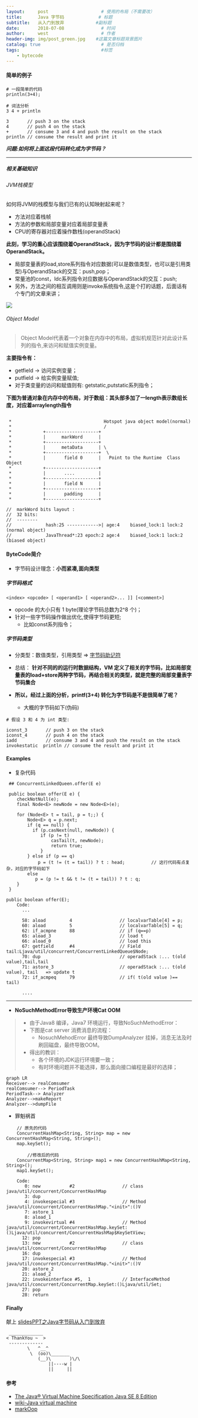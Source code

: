 ```yaml
---
layout:     post                    # 使用的布局（不需要改）
title:      Java 字节码             # 标题
subtitle:   从入门到放弃            #副标题
date:       2018-07-08              # 时间
author:     west                    # 作者
header-img: img/post_green.jpg    #这篇文章标题背景图片
catalog: true                       # 是否归档
tags:                               #标签
    - bytecode
---
```




#### 简单的例子


```
# 一段简单的代码
println(3+4);
```

```
# 词法分析
3 4 + println
```
 
```
3       // push 3 on the stack
4       // push 4 on the stack
+       // consume 3 and 4 and push the result on the stack
println // consume the result and print it
```

***问题:如何将上面这段代码转化成为字节码？***


---
##### 相关基础知识

###### JVM栈模型

如何将JVM的栈模型与我们已有的认知映射起来呢？

- 方法对应着栈帧
- 方法的参数和局部变量对应着局部变量表
- CPU的寄存器对应着操作数栈(operandStack)

**此刻，学习的重心应该围绕着OperandStack，因为字节码的设计都是围绕着OperandStack。**

- 局部变量表的load,store系列指令对应数据(可以是数值类型，也可以是引用类型)与OperandStack的交互：push,pop；
- 常量池的const，ldc系列指令对应数据与OperandStack的交互：push;
- 另外，方法之间的相互调用则是invoke系统指令,这是个打的话题，后面话有个专门的文章来讲；

![](http://java8.in/wp-content/uploads/2014/07/JVM_Structure.png)

###### Object Model

> Object Model代表着一个对象在内存中的布局，虚拟机规范针对此设计系列的指令,来访问和赋值实例变量。

**主要指令有：**

- getfield -> 访问实例变量；
- putfield -> 给实例变量赋值;
- 对于类变量的访问和赋值则有: getstatic,putstatic系列指令；


**下图为普通对象在内存中的布局，对于数组：其头部多加了一length表示数组长度，对应着arraylength指令**
```
                                        
 *                                   Hotspot java object model(normal)
 *                                   /
 *            +--------------------+
 *            |      markWord      | 
 *            +--------------------+  
 *            |      metaData      | \
 *            +--------------------+  \
 *            |       field 0      |   Point to the Runtime  Class Object
 *            +--------------------+
 *            |       ....         |
 *            +--------------------+
 *            |       field N      |
 *            +--------------------+ 
 *            |       padding      |
 *            +--------------------+
 
//  markWord bits layout :
//  32 bits:
//  --------
//             hash:25 ------------>| age:4    biased_lock:1 lock:2 (normal object)
//             JavaThread*:23 epoch:2 age:4    biased_lock:1 lock:2 (biased object)
```

#### ByteCode简介

- 字节码设计理念：**小而紧凑,面向类型**

##### 字节码格式
```
<index> <opcode> [ <operand1> [ <operand2>... ]] [<comment>]
```
- opcode 的大小只有 1 byte(理论字节码总数为2^8 个)；
- 针对一些字节码操作做出优化,使得字节码更短;
  - 比如const系列指令；

##### 字节码类型
- 分类型：数值类型，引用类型 => [字节码助记符](https://docs.oracle.com/javase/specs/jvms/se8/html/jvms-7.html)
- 总结： **针对不同的的运行时数据结构，VM 定义了相关的字节码，比如局部变量表的load+store两种字节码，再结合相关的类型，就是完整的局部变量表字节码集合** 

- **所以，经过上面的分析，printf(3+4) 转化为字节码是不是很简单了呢？**
  - 大概的字节码如下(伪码)

```
# 假设 3 和 4 为 int 类型: 

iconst_3       // push 3 on the stack
iconst_4       // push 4 on the stack
iadd           // consume 3 and 4 and push the result on the stack
invokestatic  println // consume the result and print it
```


#### Examples

- 复杂代码

```
 ## ConcurrentLinkedQueen.offer(E e)

 public boolean offer(E e) {
    checkNotNull(e);
    final Node<E> newNode = new Node<E>(e);

    for (Node<E> t = tail, p = t;;) {
        Node<E> q = p.next;
        if (q == null) {
          if (p.casNext(null, newNode)) {
             if (p != t)                   
                 casTail(t, newNode);
                 return true;
             }
        } else if (p == q)
            p = (t != (t = tail)) ? t : head;          // 这行代码有点复杂，对应的字节码如下
        else
           p = (p != t && t != (t = tail)) ? t : q;
    }
 }
```

```
public boolean offer(E);
    Code:
      ...

      58: aload         4                  // localvarTable[4] = p;
      60: aload         5                  // localvarTable[5] = q;
      62: if_acmpne     88                 // if (q==p) 
      65: aload_3                          // load t
      66: aload_0                          // load this
      67: getfield      #4                 // Field tail:Ljava/util/concurrent/ConcurrentLinkedQueue$Node;
      70: dup                              // operadStack :... t(old value),tail,tail
      71: astore_3                         // operadStack :... t(old value), tail   => update t
      72: if_acmpeq     79                 // if( t(old value )== tail)

      ....

```
---

- **NoSuchMethodError导致生产环境Cat OOM**

> - 由于Java8 编译，Java7 环境运行，导致NoSuchMethodError：
> - 下图是cat server 消费消息的流程：
>    - NosuchMehodError 最终导致DumpAnalyzer 挂掉，消息无法及时刷回磁盘，最终导致OOM。
> - 得出的教训：
>   - 各个环境的JDK运行环境要一致；
>   - 有时环境问题并不能选择，那么面向接口编程是最好的选择；

```
graph LR
Receiver--> realComsumer
realComsumer--> PeriodTask
PeriodTask--> Analyzer
Analyzer-->makeReport
Analyzer-->dumpFile
```
- 罪魁祸首

```
    // 原先的代码
    ConcurrentHashMap<String, String> map = new ConcurrentHashMap<String, String>();
    map.keySet();
        
        //修改后的代码
    ConcurrentMap<String, String> map1 = new ConcurrentHashMap<String, String>();
    map1.keySet();
```

```
    Code:
       0: new           #2                  // class java/util/concurrent/ConcurrentHashMap
       3: dup
       4: invokespecial #3                  // Method java/util/concurrent/ConcurrentHashMap."<init>":()V
       7: astore_1
       8: aload_1
       9: invokevirtual #4                  // Method java/util/concurrent/ConcurrentHashMap.keySet:()Ljava/util/concurrent/ConcurrentHashMap$KeySetView;
      12: pop
      13: new           #2                  // class java/util/concurrent/ConcurrentHashMap
      16: dup
      17: invokespecial #3                  // Method java/util/concurrent/ConcurrentHashMap."<init>":()V
      20: astore_2
      21: aload_2
      22: invokeinterface #5,  1            // InterfaceMethod java/util/concurrent/ConcurrentMap.keySet:()Ljava/util/Set;
      27: pop
      28: return

```

#### Finally

献上 [slidesPPT之Java字节码从入门到放弃](https://slides.com/heizhan/deck#/)

```
 _____________ 
< ThankYou ~  >
 ------------- 
        \   ^__^
         \  (oo)\_______
            (__)\       )\/\
                ||----w |
                ||     ||

```


#### 参考

- [The Java® Virtual Machine Specification Java SE 8 Edition](https://docs.oracle.com/javase/specs/jvms/se8/html/index.html)
- [wiki-Java virtual machine](https://en.wikipedia.org/wiki/Java_virtual_machine)
- [markOop](http://hg.openjdk.java.net/jdk8/jdk8/hotspot/file/87ee5ee27509/src/share/vm/oops/markOop.hpp)
